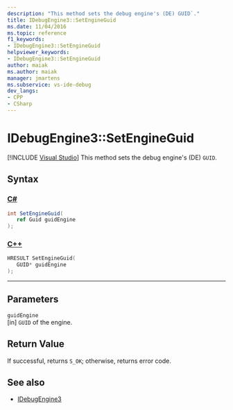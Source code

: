 ```yaml
---
description: "This method sets the debug engine's (DE) GUID`."
title: IDebugEngine3::SetEngineGuid
ms.date: 11/04/2016
ms.topic: reference
f1_keywords:
- IDebugEngine3::SetEngineGuid
helpviewer_keywords:
- IDebugEngine3::SetEngineGuid
author: maiak
ms.author: maiak
manager: jmartens
ms.subservice: vs-ide-debug
dev_langs:
- CPP
- CSharp
---
```

# IDebugEngine3::SetEngineGuid

 [!INCLUDE [Visual Studio](~/includes/applies-to-version/vs-windows-only.md)]
This method sets the debug engine's (DE) `GUID`.

## Syntax

### [C#](#tab/csharp)
```csharp
int SetEngineGuid(
   ref Guid guidEngine
);
```
### [C++](#tab/cpp)
```cpp
HRESULT SetEngineGuid(
   GUID* guidEngine
);
```
---

## Parameters
`guidEngine`\
[in] `GUID` of the engine.

## Return Value
 If successful, returns `S_OK`; otherwise, returns error code.

## See also
- [IDebugEngine3](../../../extensibility/debugger/reference/idebugengine3.md)
